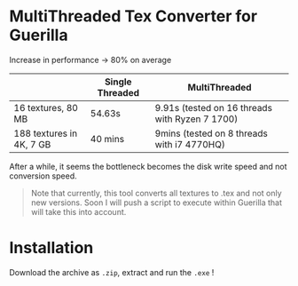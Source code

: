 # MultiThreaded Tex Converter for Guerilla

Increase in performance → 80% on average

|                | Single Threaded |    MultiThreaded|
|----------------|-------------------------------|-----------------------------|
|16 textures, 80 MB| 54.63s |9.91s (tested on 16 threads with Ryzen 7 1700)
|188 textures in 4K, 7 GB |40 mins          | 9mins (tested on 8 threads with i7 4770HQ)     

After a while, it seems the bottleneck becomes the disk write speed and not conversion speed.

> Note that currently, this tool converts all textures to .tex and not only new versions. Soon I will push a script to execute within Guerilla that will take this into account. 

# Installation

Download the archive as `.zip`, extract and run the `.exe` !
